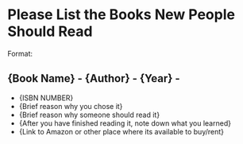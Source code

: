 # Please List the Books New People Should Read

Format:

## {Book Name} - {Author} - {Year} - 
+ {ISBN NUMBER}
+ {Brief reason why you chose it}
+ {Brief reason why someone should read it}
+ {After you have finished reading it, note down what you learned}
+ {Link to Amazon or other place where its available to buy/rent}

